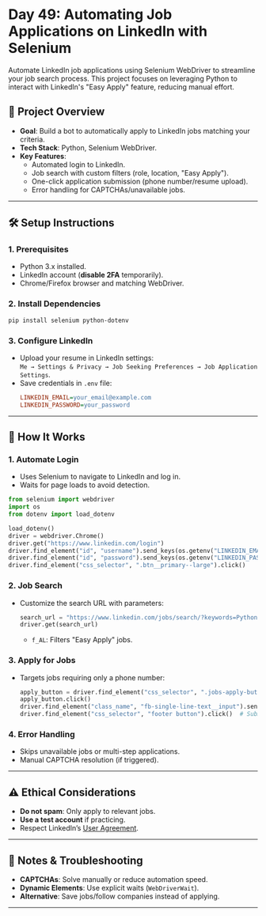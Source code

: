 # Day 49: Automating Job Applications on LinkedIn with Selenium

Automate LinkedIn job applications using Selenium WebDriver to streamline your job search process. This project focuses on leveraging Python to interact with LinkedIn's "Easy Apply" feature, reducing manual effort.

## 📌 Project Overview
- **Goal**: Build a bot to automatically apply to LinkedIn jobs matching your criteria.
- **Tech Stack**: Python, Selenium WebDriver.
- **Key Features**:
  - Automated login to LinkedIn.
  - Job search with custom filters (role, location, "Easy Apply").
  - One-click application submission (phone number/resume upload).
  - Error handling for CAPTCHAs/unavailable jobs.

---

## 🛠️ Setup Instructions

### 1. **Prerequisites**
- Python 3.x installed.
- LinkedIn account (**disable 2FA** temporarily).
- Chrome/Firefox browser and matching WebDriver.

### 2. **Install Dependencies**
```bash
pip install selenium python-dotenv
```

### 3. **Configure LinkedIn**
- Upload your resume in LinkedIn settings:  
  `Me → Settings & Privacy → Job Seeking Preferences → Job Application Settings`.
- Save credentials in `.env` file:
  ```ini
  LINKEDIN_EMAIL=your_email@example.com
  LINKEDIN_PASSWORD=your_password
  ```

---

## 🚀 How It Works

### **1. Automate Login**
- Uses Selenium to navigate to LinkedIn and log in.
- Waits for page loads to avoid detection.
```python
from selenium import webdriver
import os
from dotenv import load_dotenv

load_dotenv()
driver = webdriver.Chrome()
driver.get("https://www.linkedin.com/login")
driver.find_element("id", "username").send_keys(os.getenv("LINKEDIN_EMAIL"))
driver.find_element("id", "password").send_keys(os.getenv("LINKEDIN_PASSWORD"))
driver.find_element("css_selector", ".btn__primary--large").click()
```

### **2. Job Search**
- Customize the search URL with parameters:
  ```python
  search_url = "https://www.linkedin.com/jobs/search/?keywords=Python+Developer&location=London&f_LF=f_AL"
  driver.get(search_url)
  ```
  - `f_AL`: Filters "Easy Apply" jobs.

### **3. Apply for Jobs**
- Targets jobs requiring only a phone number:
  ```python
  apply_button = driver.find_element("css_selector", ".jobs-apply-button")
  apply_button.click()
  driver.find_element("class_name", "fb-single-line-text__input").send_keys("1234567890")
  driver.find_element("css_selector", "footer button").click()  # Submit
  ```

### **4. Error Handling**
- Skips unavailable jobs or multi-step applications.
- Manual CAPTCHA resolution (if triggered).

---

## ⚠️ Ethical Considerations
- **Do not spam**: Only apply to relevant jobs.
- **Use a test account** if practicing.
- Respect LinkedIn’s [User Agreement](https://www.linkedin.com/legal/user-agreement).

---

## 📝 Notes & Troubleshooting
- **CAPTCHAs**: Solve manually or reduce automation speed.
- **Dynamic Elements**: Use explicit waits (`WebDriverWait`).
- **Alternative**: Save jobs/follow companies instead of applying.

---